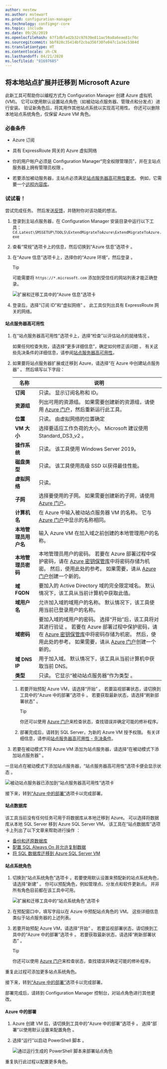 ```yaml
---
author: mestew
ms.author: mstewart
ms.prod: configuration-manager
ms.technology: configmgr-core
ms.topic: include
ms.date: 09/26/2019
ms.openlocfilehash: 67f1dbfad2b32c97639e811ac59a8a6eae81cf6c
ms.sourcegitcommit: bbf820c35414bf2cba356f30fe047c1a34c5384d
ms.translationtype: HT
ms.contentlocale: zh-CN
ms.lasthandoff: 04/21/2020
ms.locfileid: "81697685"
---
```

## <a name="extend-and-migrate-an-on-premises-site-to-microsoft-azure"></a><a name="bkmk_Azure-migration"></a> 将本地站点扩展并迁移到 Microsoft Azure

<!--3556022-->

此新工具可帮助你以编程方式为 Configuration Manager 创建 Azure 虚拟机 (VM)。 它可以使用默认设置站点角色（如被动站点服务器、管理点和分发点）进行安装。 验证新角色后，将其用作其他站点系统以实现高可用性。 你还可以删除本地站点系统角色，仅保留 Azure VM 角色。

### <a name="prerequisites"></a>必备条件

- Azure 订阅

- 具有 ExpressRoute 网关的 Azure 虚拟网络

<!-- - A standalone primary site. A hierarchy with a central administration site isn't currently supported. can comment this out because TP only supports a standalone primary!-->

- 你的用户帐户必须是 Configuration Manager“完全权限管理员”，并在主站点服务器上拥有管理员权限  。

- 若要添加被动服务器，主站点必须满足[站点服务器高可用性要求](../../../../servers/deploy/configure/site-server-high-availability.md#prerequisites)。 例如，它需要一个[远程内容库](../../../../plan-design/hierarchy/the-content-library.md#bkmk_remote)。

### <a name="try-it-out"></a>试试看！

尝试完成任务。 然后发送[反馈](../../../../understand/find-help.md#product-feedback)，并随附你对该功能的想法。

1. 登录到主站点服务器，在 Configuration Manager 安装目录中运行以下工具：`Cd.Latest\SMSSETUP\TOOLS\ExtendMigrateToAzure\ExtendMigrateToAzure.exe`

1. 查看“常规”选项卡上的信息，然后切换到“Azure 信息”选项卡   。

1. 在“Azure 信息”选项卡上，选择你的“Azure 环境”，然后登录    。
  
    > [!TIP]
    > 可能需要将 `https://*.microsoft.com` 添加到受信任的网站列表才能正确登录。

    ![扩展和迁移工具中的“Azure 信息”选项卡](../../media/3556022-azure-information-tab.png)

1. 登录后，选择“订阅 ID”和“虚拟网络”   。 此工具仅列出具有 ExpressRoute 网关的网络。

#### <a name="site-server-high-availability"></a>站点服务器高可用性

1. 在“站点服务器高可用性”选项卡上，选择“检查”以评估站点的就绪情况   。

    如果任何检查失败，请选择“更多详细信息”，确定如何修正该问题  。 有关这些先决条件的详细信息，请参阅[站点服务器高可用性](../../../../servers/deploy/configure/site-server-high-availability.md#prerequisites)。

2. 如果要将站点服务器扩展或迁移到 Azure，请选择“在 Azure 中创建站点服务器”  。 然后填写以下字段：

    |名称|说明|
    |---|---|
    |**订阅**|只读。 显示订阅名称和 ID。|
    |**资源组**| 列出可用的资源组。 如果需要创建新的资源组，请使用 [Azure 门户](https://portal.azure.com)，然后重新运行此工具。|
    |**位置**| 只读。 由虚拟网络的位置确定|
    |**VM 大小**|选择要适应工作负荷的大小。 Microsoft 建议使用 Standard_DS3_v2  。|
    |**操作系统**|只读。 该工具使用 Windows Server 2019。|
    |**磁盘类型**|只读。 该工具使用高级 SSD 以获得最佳性能。|
    |**虚拟网络**|只读。|
    |**子网**|选择要使用的子网。 如果需要创建新的子网，请使用 [Azure 门户](https://portal.azure.com)。|
    |**计算机名**|在 Azure 中输入被动站点服务器 VM 的名称。 它与 [Azure 门户](https://portal.azure.com)中显示的名称相同。|
    |**本地管理员用户名**|输入 Azure VM 在加入域之前创建的本地管理用户的名称。|
    |**本地管理员密码**|本地管理员用户的密码。 若要在 Azure 部署过程中保护密码，请在 [Azure 密钥保管库](https://docs.microsoft.com/azure/key-vault/key-vault-overview)中将密码存储为机密。 然后，使用此处的参考。 如果需要，请从 [Azure 门户](https://portal.azure.com)创建一个新的。|
    |**域 FQDN**|要加入的 Active Directory 域的完全限定域名。 默认情况下，该工具从当前计算机中获取此值。|
    |**域用户名**|允许加入域的域用户的名称。 默认情况下，该工具使用当前已登录用户的名称。|
    |**域密码**|要加入域的域用户的密码。 选择“开始”后，该工具将对其进行验证  。 若要在 Azure 部署过程中保护密码，请在 [Azure 密钥保管库](https://docs.microsoft.com/azure/key-vault/key-vault-overview)中将密码存储为机密。 然后，使用此处的参考。 如果需要，请从 [Azure 门户](https://portal.azure.com)创建一个新的。|
    |**域 DNS IP**|用于加入域。 默认情况下，该工具从当前计算机中获取当前 DNS。|
    |**类型**|只读。 它显示“被动站点服务器”作为类型  。|

    1. 若要开始预配 Azure VM，请选择“开始”  。 若要监视部署状态，请切换到工具中的“Azure 中的部署”选项卡  。 若要获取最新状态，请选择“刷新部署状态”  。

        > [!TIP]
        > 你还可以使用 [Azure 门户](https://portal.azure.com)来检查状态，查找错误并确定可能的修补程序。

    1. 部署完成后，请转到 SQL Server，为新的 Azure VM 授予权限。 有关详细信息，请参阅[站点服务器高可用性 - 先决条件](../../../../servers/deploy/configure/site-server-high-availability.md#prerequisites)。

3. 若要在被动模式下将 Azure VM 添加为站点服务器，请选择“在被动模式下添加站点服务器”  。

一旦站点在被动模式下添加站点服务器，“站点服务器高可用性”选项卡便会显示状态  。

![被动站点服务器已添加到“站点服务器高可用性”选项卡](../../media/3556022-site-server-passive-mode.png)

接下来，转到[“Azure 中的部署”](#bkmk_deploy-azure)选项卡以完成部署。

#### <a name="site-database"></a>站点数据库

该工具当前没有任何任务可用于将数据库从本地迁移到 Azure。 可以选择将数据库从本地 SQL Server 移到 Azure SQL Server VM。 该工具在“站点数据库”选项卡上列出了以下文章来帮助进行操作  ：

- [备份和还原数据库](../../../../servers/manage/backup-and-recovery.md)
- [配置 SQL Always On 并允许复制数据](../../../../servers/deploy/configure/sql-server-alwayson-for-a-highly-available-site-database.md#changes-for-site-backup)
- [将 SQL 数据库迁移到 Azure SQL Server VM](/azure/virtual-machines/windows/sql/virtual-machines-windows-migrate-sql)

#### <a name="site-system-roles"></a>站点系统角色

1. 切换到“站点系统角色”选项卡  。若要使用默认设置来预配新的站点系统角色，请选择“新建”  。 你可以预配角色，例如管理点、分发点和软件更新点。 并非所有角色目前都在该工具中可用。

    ![扩展和迁移工具中的“站点系统角色”选项卡](../../media/3556022-site-system-roles-tab.png)

1. 在预配窗口中，填写字段以在 Azure 中预配站点角色的 VM。 这些详细信息类似于站点服务器的上述列表。

1. 若要开始预配 Azure VM，请选择“开始”  。 若要监视部署状态，请切换到工具中的“Azure 中的部署”选项卡  。 若要获取最新状态，请选择“刷新部署状态”  。

    > [!TIP]
    > 你还可以使用 [Azure 门户](https://portal.azure.com)来检查状态，查找错误并确定可能的修补程序。

重复此过程可添加更多站点系统角色。

接下来，转到[“Azure 中的部署”](#bkmk_deploy-azure)选项卡以完成部署。

部署完成后，请转到 Configuration Manager 控制台，对站点角色进行其他更改。

#### <a name="deployments-in-azure"></a><a name="bkmk_deploy-azure"></a> Azure 中的部署

1. Azure 创建 VM 后，请切换到工具中的“Azure 中的部署”选项卡  。 选择“部署”以使用默认设置来配置角色  。

1. 选择“运行”以启动 PowerShell 脚本  。

    ![通过运行生成的 PowerShell 脚本来部署站点角色](../../media/3556022-run-powershell-script-deployment.png)

重复执行此过程以配置更多角色。
